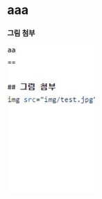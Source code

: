 aaa
===

### 그림 첨부
<img src="/img/test.JPG" width="40%" height="30%" title="px(픽셀) 크기 설정" alt="test"></img>
